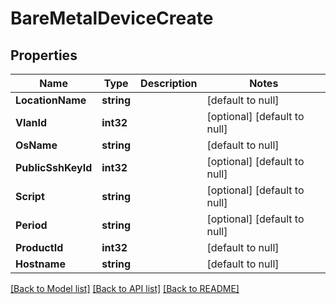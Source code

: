 # BareMetalDeviceCreate

## Properties
Name | Type | Description | Notes
------------ | ------------- | ------------- | -------------
**LocationName** | **string** |  | [default to null]
**VlanId** | **int32** |  | [optional] [default to null]
**OsName** | **string** |  | [default to null]
**PublicSshKeyId** | **int32** |  | [optional] [default to null]
**Script** | **string** |  | [optional] [default to null]
**Period** | **string** |  | [optional] [default to null]
**ProductId** | **int32** |  | [default to null]
**Hostname** | **string** |  | [default to null]

[[Back to Model list]](../README.md#documentation-for-models) [[Back to API list]](../README.md#documentation-for-api-endpoints) [[Back to README]](../README.md)


